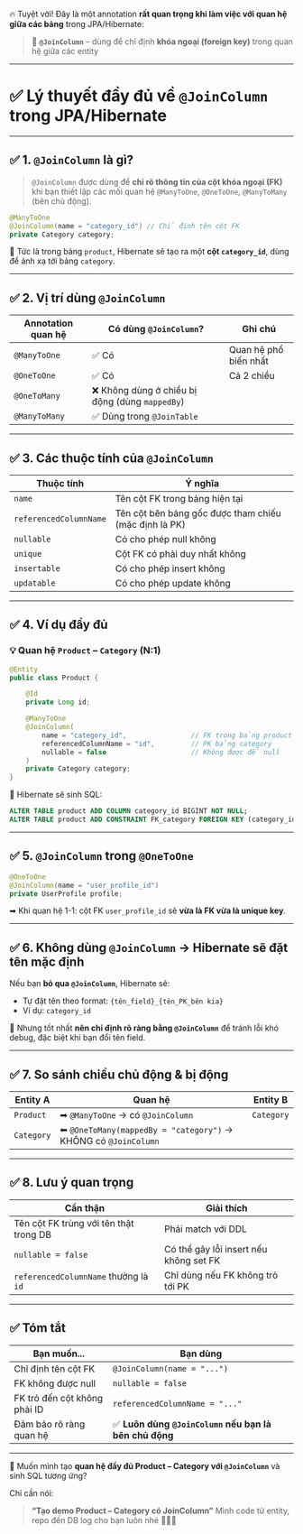 🔥 Tuyệt vời! Đây là một annotation **rất quan trọng khi làm việc với quan hệ giữa các bảng** trong JPA/Hibernate:

> 📘 **`@JoinColumn`** – dùng để chỉ định **khóa ngoại (foreign key)** trong quan hệ giữa các entity

---

# ✅ Lý thuyết đầy đủ về `@JoinColumn` trong JPA/Hibernate

---

## ✅ 1. `@JoinColumn` là gì?

> `@JoinColumn` được dùng để **chỉ rõ thông tin của cột khóa ngoại (FK)** khi bạn thiết lập các mối quan hệ `@ManyToOne`, `@OneToOne`, `@ManyToMany` (bên chủ động).

```java
@ManyToOne
@JoinColumn(name = "category_id") // Chỉ định tên cột FK
private Category category;
```

📌 Tức là trong bảng `product`, Hibernate sẽ tạo ra một **cột `category_id`**, dùng để ánh xạ tới bảng `category`.

---

## ✅ 2. Vị trí dùng `@JoinColumn`

| Annotation quan hệ | Có dùng `@JoinColumn`?                          | Ghi chú               |
| ------------------ | ----------------------------------------------- | --------------------- |
| `@ManyToOne`       | ✅ Có                                           | Quan hệ phổ biến nhất |
| `@OneToOne`        | ✅ Có                                           | Cả 2 chiều            |
| `@OneToMany`       | ❌ Không dùng ở chiều bị động (dùng `mappedBy`) |                       |
| `@ManyToMany`      | ✅ Dùng trong `@JoinTable`                      |                       |

---

## ✅ 3. Các thuộc tính của `@JoinColumn`

| Thuộc tính             | Ý nghĩa                                               |
| ---------------------- | ----------------------------------------------------- |
| `name`                 | Tên cột FK trong bảng hiện tại                        |
| `referencedColumnName` | Tên cột bên bảng gốc được tham chiếu (mặc định là PK) |
| `nullable`             | Có cho phép null không                                |
| `unique`               | Cột FK có phải duy nhất không                         |
| `insertable`           | Có cho phép insert không                              |
| `updatable`            | Có cho phép update không                              |

---

## ✅ 4. Ví dụ đầy đủ

### 💡 Quan hệ `Product` – `Category` (N:1)

```java
@Entity
public class Product {

    @Id
    private Long id;

    @ManyToOne
    @JoinColumn(
        name = "category_id",                // FK trong bảng product
        referencedColumnName = "id",         // PK bảng category
        nullable = false                     // Không được để null
    )
    private Category category;
}
```

📌 Hibernate sẽ sinh SQL:

```sql
ALTER TABLE product ADD COLUMN category_id BIGINT NOT NULL;
ALTER TABLE product ADD CONSTRAINT FK_category FOREIGN KEY (category_id) REFERENCES category(id);
```

---

## ✅ 5. `@JoinColumn` trong `@OneToOne`

```java
@OneToOne
@JoinColumn(name = "user_profile_id")
private UserProfile profile;
```

➡ Khi quan hệ 1-1: cột FK `user_profile_id` sẽ **vừa là FK vừa là unique key**.

---

## ✅ 6. Không dùng `@JoinColumn` → Hibernate sẽ đặt tên mặc định

Nếu bạn **bỏ qua `@JoinColumn`**, Hibernate sẽ:

- Tự đặt tên theo format: `{tên_field}_{tên_PK_bên kia}`
- Ví dụ: `category_id`

📌 Nhưng tốt nhất **nên chỉ định rõ ràng bằng `@JoinColumn`** để tránh lỗi khó debug, đặc biệt khi bạn đổi tên field.

---

## ✅ 7. So sánh chiều chủ động & bị động

| Entity A   | Quan hệ                                                        | Entity B   |
| ---------- | -------------------------------------------------------------- | ---------- |
| `Product`  | ➡ `@ManyToOne` → có `@JoinColumn`                              | `Category` |
| `Category` | ⬅ `@OneToMany(mappedBy = "category")` → KHÔNG có `@JoinColumn` |            |

---

## ✅ 8. Lưu ý quan trọng

| Cẩn thận                               | Giải thích                             |
| -------------------------------------- | -------------------------------------- |
| Tên cột FK trùng với tên thật trong DB | Phải match với DDL                     |
| `nullable = false`                     | Có thể gây lỗi insert nếu không set FK |
| `referencedColumnName` thường là `id`  | Chỉ dùng nếu FK không trỏ tới PK       |

---

## ✅ Tóm tắt

| Bạn muốn...                  | Bạn dùng                                               |
| ---------------------------- | ------------------------------------------------------ |
| Chỉ định tên cột FK          | `@JoinColumn(name = "...")`                            |
| FK không được null           | `nullable = false`                                     |
| FK trỏ đến cột không phải ID | `referencedColumnName = "..."`                         |
| Đảm bảo rõ ràng quan hệ      | ✅ **Luôn dùng `@JoinColumn` nếu bạn là bên chủ động** |

---

📌 Muốn mình tạo **quan hệ đầy đủ Product – Category với `@JoinColumn`** và sinh SQL tương ứng?

Chỉ cần nói:

> **“Tạo demo Product – Category có JoinColumn”**
> Mình code từ entity, repo đến DB log cho bạn luôn nhé 💪🔧🤖
